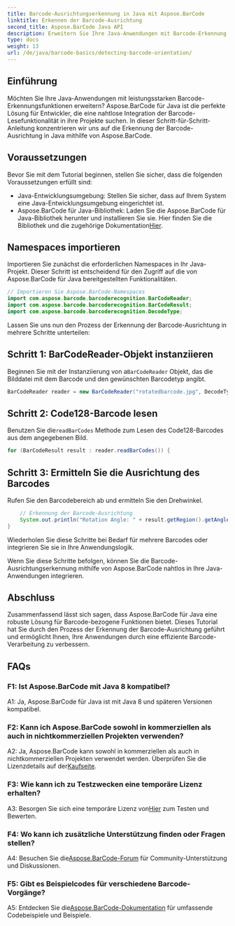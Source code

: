 ```yaml
---
title: Barcode-Ausrichtungserkennung in Java mit Aspose.BarCode
linktitle: Erkennen der Barcode-Ausrichtung
second_title: Aspose.BarCode Java API
description: Erweitern Sie Ihre Java-Anwendungen mit Barcode-Erkennung mit Aspose.BarCode für Java. Befolgen Sie unsere Schritt-für-Schritt-Anleitung, um die Barcode-Ausrichtung mühelos zu erkennen.
type: docs
weight: 13
url: /de/java/barcode-basics/detecting-barcode-orientation/
---
```

## Einführung

Möchten Sie Ihre Java-Anwendungen mit leistungsstarken Barcode-Erkennungsfunktionen erweitern? Aspose.BarCode für Java ist die perfekte Lösung für Entwickler, die eine nahtlose Integration der Barcode-Lesefunktionalität in ihre Projekte suchen. In dieser Schritt-für-Schritt-Anleitung konzentrieren wir uns auf die Erkennung der Barcode-Ausrichtung in Java mithilfe von Aspose.BarCode.

## Voraussetzungen

Bevor Sie mit dem Tutorial beginnen, stellen Sie sicher, dass die folgenden Voraussetzungen erfüllt sind:

- Java-Entwicklungsumgebung: Stellen Sie sicher, dass auf Ihrem System eine Java-Entwicklungsumgebung eingerichtet ist.
-  Aspose.BarCode für Java-Bibliothek: Laden Sie die Aspose.BarCode für Java-Bibliothek herunter und installieren Sie sie. Hier finden Sie die Bibliothek und die zugehörige Dokumentation[Hier](https://releases.aspose.com/barcode/java/).

## Namespaces importieren

Importieren Sie zunächst die erforderlichen Namespaces in Ihr Java-Projekt. Dieser Schritt ist entscheidend für den Zugriff auf die von Aspose.BarCode für Java bereitgestellten Funktionalitäten.

```java
// Importieren Sie Aspose.BarCode-Namespaces
import com.aspose.barcode.barcoderecognition.BarCodeReader;
import com.aspose.barcode.barcoderecognition.BarCodeResult;
import com.aspose.barcode.barcoderecognition.DecodeType;
```

Lassen Sie uns nun den Prozess der Erkennung der Barcode-Ausrichtung in mehrere Schritte unterteilen:

## Schritt 1: BarCodeReader-Objekt instanziieren

 Beginnen Sie mit der Instanziierung von a`BarCodeReader` Objekt, das die Bilddatei mit dem Barcode und den gewünschten Barcodetyp angibt.

```java
BarCodeReader reader = new BarCodeReader("rotatedbarcode.jpg", DecodeType.CODE_128);
```

## Schritt 2: Code128-Barcode lesen

 Benutzen Sie die`readBarCodes` Methode zum Lesen des Code128-Barcodes aus dem angegebenen Bild.

```java
for (BarCodeResult result : reader.readBarCodes()) {
```

## Schritt 3: Ermitteln Sie die Ausrichtung des Barcodes

Rufen Sie den Barcodebereich ab und ermitteln Sie den Drehwinkel.

```java
    // Erkennung der Barcode-Ausrichtung
    System.out.println("Rotation Angle: " + result.getRegion().getAngle());
}
```

Wiederholen Sie diese Schritte bei Bedarf für mehrere Barcodes oder integrieren Sie sie in Ihre Anwendungslogik.

Wenn Sie diese Schritte befolgen, können Sie die Barcode-Ausrichtungserkennung mithilfe von Aspose.BarCode nahtlos in Ihre Java-Anwendungen integrieren.

## Abschluss

Zusammenfassend lässt sich sagen, dass Aspose.BarCode für Java eine robuste Lösung für Barcode-bezogene Funktionen bietet. Dieses Tutorial hat Sie durch den Prozess der Erkennung der Barcode-Ausrichtung geführt und ermöglicht Ihnen, Ihre Anwendungen durch eine effiziente Barcode-Verarbeitung zu verbessern.

## FAQs

### F1: Ist Aspose.BarCode mit Java 8 kompatibel?

A1: Ja, Aspose.BarCode für Java ist mit Java 8 und späteren Versionen kompatibel.

### F2: Kann ich Aspose.BarCode sowohl in kommerziellen als auch in nichtkommerziellen Projekten verwenden?

 A2: Ja, Aspose.BarCode kann sowohl in kommerziellen als auch in nichtkommerziellen Projekten verwendet werden. Überprüfen Sie die Lizenzdetails auf der[Kaufseite](https://purchase.aspose.com/buy).

### F3: Wie kann ich zu Testzwecken eine temporäre Lizenz erhalten?

 A3: Besorgen Sie sich eine temporäre Lizenz von[Hier](https://purchase.aspose.com/temporary-license/) zum Testen und Bewerten.

### F4: Wo kann ich zusätzliche Unterstützung finden oder Fragen stellen?

 A4: Besuchen Sie die[Aspose.BarCode-Forum](https://forum.aspose.com/c/barcode/13) für Community-Unterstützung und Diskussionen.

### F5: Gibt es Beispielcodes für verschiedene Barcode-Vorgänge?

 A5: Entdecken Sie die[Aspose.BarCode-Dokumentation](https://reference.aspose.com/barcode/java/) für umfassende Codebeispiele und Beispiele.